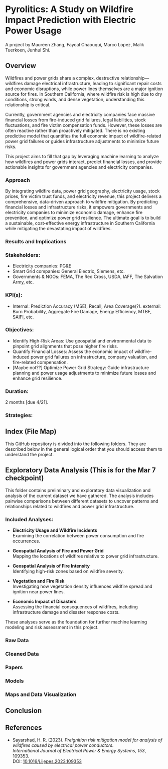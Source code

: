 # Pyrolitics: A Study on Wildfire Impact Prediction with Electric Power Usage
A project by Maureen Zhang, Faycal Chaouqui, Marco Lopez, Malik Tuerkoen, Junhui Shi.

## Overview
Wildfires and power grids share a complex, destructive relationship—wildfires damage electrical infrastructure, leading to significant repair costs and economic disruptions, while power lines themselves are a major ignition source for fires. In Southern California, where wildfire risk is high due to dry conditions, strong winds, and dense vegetation, understanding this relationship is critical.

Currently, government agencies and electricity companies face massive financial losses from fire-induced grid failures, legal liabilities, stock fluctuations, and fire victim compensation funds. However, these losses are often reactive rather than proactively mitigated. There is no existing predictive model that quantifies the full economic impact of wildfire-related power grid failures or guides infrastructure adjustments to minimize future risks.

This project aims to fill that gap by leveraging machine learning to analyze how wildfires and power grids interact, predict financial losses, and provide actionable insights for government agencies and electricity companies.

### Approach
By integrating wildfire data, power grid geography, electricity usage, stock prices, fire victim trust funds, and electricity revenue, this project delivers a comprehensive, data-driven approach to wildfire mitigation. By predicting financial losses and infrastructure risks, it empowers governments and electricity companies to minimize economic damage, enhance fire prevention, and optimize power grid resilience. The ultimate goal is to build a sustainable, cost-effective energy infrastructure in Southern California while mitigating the devastating impact of wildfires.

### Results and Implications

### Stakeholders:
- Electricity companies: PG&E
- Smart Grid companies: General Electric, Siemens, etc.
- Governments & NGOs: FEMA, The Red Cross, USDA, IAFF, The Salvation Army, etc.
### KPI(s):
- Internal: Prediction Accuracy (MSE), Recall, Area Coverage(?). external: Burn Probability, Aggregate Fire Damage, Energy Efficiency, MTBF, SAIFI, etc.
### Objectives:
- Identify High-Risk Areas: Use geospatial and environmental data to pinpoint grid alignments that pose higher fire risks.
- Quantify Financial Losses: Assess the economic impact of wildfire-induced power grid failures on infrastructure, company valuation, and fire-related compensation.
- [Maybe not??] Optimize Power Grid Strategy: Guide infrastructure planning and power usage adjustments to minimize future losses and enhance grid resilience.

### Duration: 
2 months [due 4/21].

### Strategies:

## Index (File Map)
This GitHub repository is divided into the following folders. They are described below in the general logical order that you should access them to understand the project.
## Exploratory Data Analysis (This is for the Mar 7 checkpoint)
This folder contains preliminary and exploratory data visualization and analysis of the current dataset we have gathered. 
The analysis includes pairwise comparisons between different datasets to uncover patterns and relationships related 
to wildfires and power grid infrastructure.

### Included Analyses:
- **Electricity Usage and Wildfire Incidents**  
  Examining the correlation between power consumption and fire occurrences.  

- **Geospatial Analysis of Fire and Power Grid**  
  Mapping the locations of wildfires relative to power grid infrastructure.  

- **Geospatial Analysis of Fire Intensity**  
  Identifying high-risk zones based on wildfire severity.  

- **Vegetation and Fire Risk**  
  Investigating how vegetation density influences wildfire spread and ignition near power lines.  

- **Economic Impact of Disasters**  
  Assessing the financial consequences of wildfires, including infrastructure damage and disaster response costs.  

These analyses serve as the foundation for further machine learning modeling and risk assessment in this project.


### Raw Data

### Cleaned Data

### Papers

### Models

### Maps and Data Visualization

## Conclusion



## References
- Sayarshad, H. R. (2023). *Preignition risk mitigation model for analysis of wildfires caused by electrical power conductors.*  
*International Journal of Electrical Power & Energy Systems, 153*, 109353.  
DOI: [10.1016/j.ijepes.2023.109353](https://doi.org/10.1016/j.ijepes.2023.109353)  
